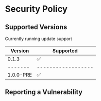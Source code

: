# Security Policy

## Supported Versions

Currently running update support

| Version | Supported          |
| ------- | ------------------ |
| 0.1.3   | :white_check_mark: |
| ------- | ------------------ |
|1.0.0-PRE| :white_check_mark: |

## Reporting a Vulnerability

